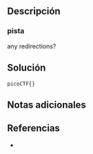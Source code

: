 
## Descripción 


### pista

any redirections?
## Solución






```
picoCTF{}
```

## Notas adicionales


## Referencias

- 